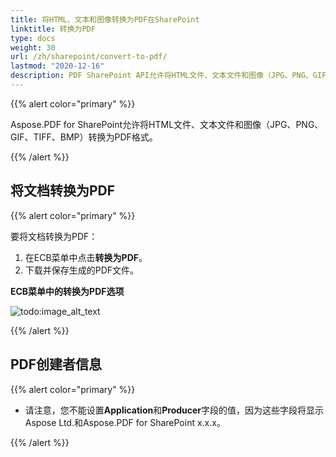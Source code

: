 ```yaml
---
title: 将HTML、文本和图像转换为PDF在SharePoint
linktitle: 转换为PDF
type: docs
weight: 30
url: /zh/sharepoint/convert-to-pdf/
lastmod: "2020-12-16"
description: PDF SharePoint API允许将HTML文件、文本文件和图像（JPG、PNG、GIF、TIFF、BMP）转换为PDF格式。
---
```


{{% alert color="primary" %}}

Aspose.PDF for SharePoint允许将HTML文件、文本文件和图像（JPG、PNG、GIF、TIFF、BMP）转换为PDF格式。

{{% /alert %}}


## **将文档转换为PDF**

{{% alert color="primary" %}}

要将文档转换为PDF：

1. 在ECB菜单中点击**转换为PDF**。
1. 下载并保存生成的PDF文件。

**ECB菜单中的转换为PDF选项**

![todo:image_alt_text](convert-to-pdf_1.jpg)

{{% /alert %}}

## **PDF创建者信息**

{{% alert color="primary" %}}

- 请注意，您不能设置**Application**和**Producer**字段的值，因为这些字段将显示Aspose Ltd.和Aspose.PDF for SharePoint x.x.x。

{{% /alert %}}